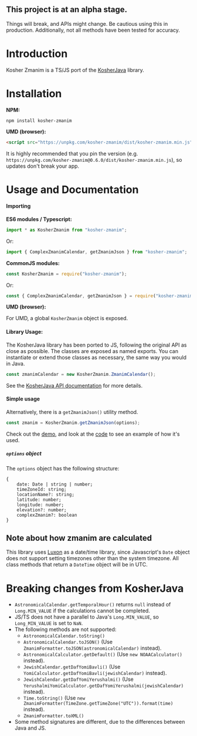## This project is at an alpha stage.

Things will break, and APIs might change. Be cautious using this in production.
Additionally, not all methods have been tested for accuracy.

# Introduction
Kosher Zmanim is a TS/JS port of the [KosherJava](KosherJava/zmanim) library.

# Installation
**NPM:**
```
npm install kosher-zmanim
```

**UMD (browser):**
```html
<script src="https://unpkg.com/kosher-zmanim/dist/kosher-zmanim.min.js"></script>
```

It is highly recommended that you pin the version (e.g. `https://unpkg.com/kosher-zmanim@0.6.0/dist/kosher-zmanim.min.js`),
so updates don't break your app.

# Usage and Documentation
#### Importing
**ES6 modules / Typescript:**
```javascript
import * as KosherZmanim from "kosher-zmanim";
```
Or:
```javascript
import { ComplexZmanimCalendar, getZmanimJson } from "kosher-zmanim";
```

**CommonJS modules:**
```javascript
const KosherZmanim = require("kosher-zmanim");
```
Or:
```javascript
const { ComplexZmanimCalendar, getZmanimJson } = require("kosher-zmanim");
```

**UMD (browser):**

For UMD, a global `KosherZmanim` object is exposed.

#### Library Usage:
The KosherJava library has been ported to JS, following the original API as close as possible.
The classes are exposed as named exports. You can instantiate or extend those classes as necessary, the same way you would in Java.

```javascript
const zmanimCalendar = new KosherZmanim.ZmanimCalendar();
```

See the [KosherJava API documentation](https://kosherjava.com/zmanim/docs/api/index.html?overview-summary.html) for more details.

#### Simple usage
Alternatively, there is a `getZmanimJson()` utility method.

```javascript
const zmanim = KosherZmanim.getZmanimJson(options);
```

Check out the [demo](https://behindthemath.github.io/KosherZmanim/), and look at the [code](./docs/index.html) to see an example of how it's used.

##### `options` object
The `options` object has the following structure:
```
{
    date: Date | string | number;
    timeZoneId: string;
    locationName?: string;
    latitude: number;
    longitude: number;
    elevation?: number;
    complexZmanim?: boolean
}
```

## Note about how zmanim are calculated
This library uses [Luxon](https://moment.github.io/luxon) as a date/time library, since
Javascript's `Date` object does not support setting timezones other than the system timezone.
All class methods that return a `DateTime` object will be in UTC.

# Breaking changes from KosherJava
* `AstronomicalCalendar.getTemporalHour()` returns `null` instead of `Long.MIN_VALUE` if the calculations cannot be completed.
* JS/TS does not have a parallel to Java's `Long.MIN_VALUE`, so `Long_MIN_VALUE` is set to `NaN`.
* The following methods are not supported:
  * `AstronomicalCalendar.toString()`
  * `AstronomicalCalendar.toJSON()`
  (Use `ZmanimFormatter.toJSON(astronomicalCalendar)` instead).
  * `AstronomicalCalculator.getDefault()`
  (Use `new NOAACalculator()` instead).
  * `JewishCalendar.getDafYomiBavli()`
  (Use `YomiCalculator.getDafYomiBavli(jewishCalendar)` instead).
  * `JewishCalendar.getDafYomiYerushalmi()`
  (Use `YerushalmiYomiCalculator.getDafYomiYerushalmi(jewishCalendar)` instead).
  * `Time.toString()`
  (Use `new ZmanimFormatter(TimeZone.getTimeZone("UTC")).format(time)` instead).
  * `ZmanimFormatter.toXML()`
* Some method signatures are different, due to the differences between Java and JS.
